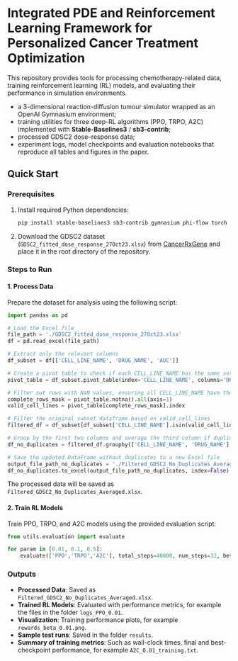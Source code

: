 # Integrated PDE and Reinforcement Learning Framework for Personalized Cancer Treatment Optimization

This repository provides tools for processing chemotherapy-related data, training reinforcement learning (RL) models, and evaluating their performance in simulation environments.

* a 3-dimensional reaction-diffusion tumour simulator wrapped as an OpenAI Gymnasium environment;
* training utilities for three deep-RL algorithms (PPO, TRPO, A2C) implemented with **Stable-Baselines3** / **sb3-contrib**;
* processed GDSC2 dose–response data;
* experiment logs, model checkpoints and evaluation notebooks that reproduce all tables and figures in the paper.

## Quick Start

### Prerequisites

1. Install required Python dependencies:
   ```bash
   pip install stable-baselines3 sb3-contrib gymnasium phi-flow torch pandas numpy matplotlib seaborn
   ```
2. Download the GDSC2 dataset (`GDSC2_fitted_dose_response_27Oct23.xlsx`) from [CancerRxGene](https://www.cancerrxgene.org/) and place it in the root directory of the repository.

### Steps to Run

#### 1. Process Data

Prepare the dataset for analysis using the following script:
```python
import pandas as pd

# Load the Excel file
file_path = './GDSC2_fitted_dose_response_27Oct23.xlsx'
df = pd.read_excel(file_path)

# Extract only the relevant columns
df_subset = df[['CELL_LINE_NAME', 'DRUG_NAME', 'AUC']]

# Create a pivot table to check if each CELL_LINE_NAME has the same set of DRUG_NAME values
pivot_table = df_subset.pivot_table(index='CELL_LINE_NAME', columns='DRUG_NAME', values='AUC', aggfunc='size')

# Filter out rows with NaN values, ensuring all CELL_LINE_NAME have the same set of DRUG_NAME values
complete_rows_mask = pivot_table.notna().all(axis=1)
valid_cell_lines = pivot_table[complete_rows_mask].index

# Filter the original subset dataframe based on valid_cell_lines
filtered_df = df_subset[df_subset['CELL_LINE_NAME'].isin(valid_cell_lines)]

# Group by the first two columns and average the third column if duplicates are found
df_no_duplicates = filtered_df.groupby(['CELL_LINE_NAME', 'DRUG_NAME'], as_index=False).agg({'AUC': 'mean'})

# Save the updated DataFrame without duplicates to a new Excel file
output_file_path_no_duplicates = './Filtered_GDSC2_No_Duplicates_Averaged.xlsx'
df_no_duplicates.to_excel(output_file_path_no_duplicates, index=False)
```

The processed data will be saved as `Filtered_GDSC2_No_Duplicates_Averaged.xlsx`.

#### 2. Train RL Models

Train PPO, TRPO, and A2C models using the provided evaluation script:
```python
from utils.evaluation import evaluate

for param in [0.01, 0.1, 0.5]:
    evaluate(['PPO','TRPO','A2C'], total_steps=40000, num_steps=32, beta=param, number_of_envs=4, number_of_eval_episodes=10, seed=19)
```

### Outputs

- **Processed Data**: Saved as `Filtered_GDSC2_No_Duplicates_Averaged.xlsx`.
- **Trained RL Models**: Evaluated with performance metrics, for example the files in the folder `logs_PPO_0.01`.
- **Visualization**: Training performance plots, for example `rewards_beta_0.01.png`.
- **Sample test runs**: Saved in the folder `results`.
- **Summary of training metrics**: Such as wall-clock times, final and best-checkpoint performance, for example `A2C_0.01_training.txt`. 
